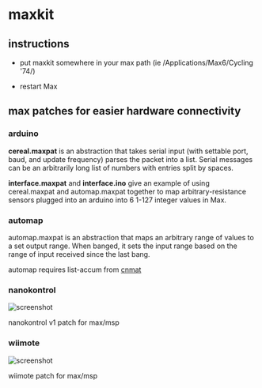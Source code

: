 maxkit
======

## instructions

*	put maxkit somewhere in your max path (ie /Applications/Max6/Cycling '74/)

*	restart Max

## max patches for easier hardware connectivity

### arduino

**cereal.maxpat** is an abstraction that takes serial input (with settable port, baud, and update frequency) parses the packet into a list. Serial messages can be an arbitrarily long list of numbers with entries split by spaces.

**interface.maxpat** and **interface.ino** give an example of using cereal.maxpat and automap.maxpat together to map arbitrary-resistance sensors plugged into an arduino into 6 1-127 integer values in Max.

### automap

automap.maxpat is an abstraction that maps an arbitrary range of values to a set output range. When banged, it sets the input range based on the range of input received since the last bang.

automap requires list-accum from [cnmat](http://cnmat.berkeley.edu/downloads)

### nanokontrol

![screenshot](http://cl.ly/LDy0/Screen%20Shot%202012-11-28%20at%207.40.56%20PM.png)

nanokontrol v1 patch for max/msp

### wiimote

![screenshot](http://f.cl.ly/items/0X2J3x2F0c032T46230b/Screen%20Shot%202012-11-28%20at%207.37.47%20PM.png)

wiimote patch for max/msp